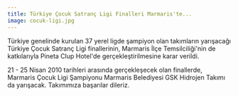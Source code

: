 ```yaml
---
title: Türkiye Çocuk Satranç Ligi Finalleri Marmaris'te...
image: cocuk-ligi.jpg
---
```


Türkiye genelinde kurulan 37 yerel ligde şampiyon olan takımların yarışacağı Türkiye Çocuk Satranç Ligi finallerinin, Marmaris İlçe Temsilciliği'nin de katkılarıyla Pineta Clup Hotel'de gerçekleştirilmesine karar verildi.

21 - 25 Nisan 2010 tarihleri arasında gerçekleşecek olan finallerde, Marmaris Çocuk Ligi Şampiyonu Marmaris Belediyesi GSK Hidrojen Takımı da yarışacak. Takımımıza başarılar dileriz.
